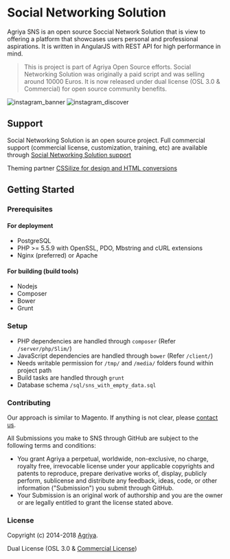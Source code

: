 # Social Networking Solution

Agriya SNS is an open source Soccial Network Solution that is view to offering a platform that showcases users personal and professional aspirations. It is written in AngularJS with REST API for high performance in mind.

> This is project is part of Agriya Open Source efforts. Social Networking Solution was originally a paid script and was selling around 10000 Euros. It is now released under dual license (OSL 3.0 & Commercial) for open source community benefits.

![instagram_banner](https://user-images.githubusercontent.com/4700341/48553830-b030e180-e902-11e8-8eff-d239becf17d4.png)
![instagram_discover](https://user-images.githubusercontent.com/4700341/48554083-76aca600-e903-11e8-8223-a92b2a319937.png)

## Support

Social Networking Solution is an open source project. Full commercial support (commercial license, customization, training, etc) are available through [Social Networking Solution support](https://www.agriya.com/solutions/social-networking-solution)

Theming partner [CSSilize for design and HTML conversions](http://cssilize.com/)

## Getting Started

### Prerequisites

#### For deployment

* PostgreSQL
* PHP >= 5.5.9 with OpenSSL, PDO, Mbstring and cURL extensions
* Nginx (preferred) or Apache

#### For building (build tools)

* Nodejs
* Composer
* Bower
* Grunt

### Setup

* PHP dependencies are handled through `composer` (Refer `/server/php/Slim/`)
* JavaScript dependencies are handled through `bower` (Refer `/client/`)
* Needs writable permission for `/tmp/` and `/media/` folders found within project path
* Build tasks are handled through `grunt`
* Database schema `/sql/sns_with_empty_data.sql`

### Contributing

Our approach is similar to Magento. If anything is not clear, please [contact us](https://www.agriya.com/contact).

All Submissions you make to SNS through GitHub are subject to the following terms and conditions:

* You grant Agriya a perpetual, worldwide, non-exclusive, no charge, royalty free, irrevocable license under your applicable copyrights and patents to reproduce, prepare derivative works of, display, publicly perform, sublicense and distribute any feedback, ideas, code, or other information ("Submission") you submit through GitHub.
* Your Submission is an original work of authorship and you are the owner or are legally entitled to grant the license stated above.


### License

Copyright (c) 2014-2018 [Agriya](https://www.agriya.com/).

Dual License (OSL 3.0 & [Commercial License](https://www.agriya.com/contact))

